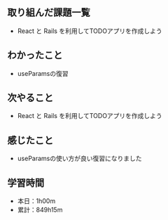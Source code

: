 ## 取り組んだ課題一覧
- React と Rails を利用してTODOアプリを作成しよう
## わかったこと
- useParamsの復習
## 次やること
- React と Rails を利用してTODOアプリを作成しよう
## 感じたこと
- useParamsの使い方が良い復習になりました
## 学習時間
- 本日：1h00m
- 累計：849h15m
